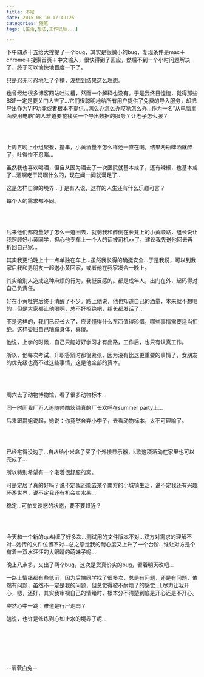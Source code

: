 ```yaml
---
title: 不定
date: 2015-08-10 17:49:25
categories: 随笔
tags: [生活,想法,工作以后...]

---
```

下午四点十五给大搜提了一个bug，其实是很微小的bug，复现条件是mac＋chrome＋搜索首页＋中文输入，很快得到了回应，然后不到一个小时问题解决了，终于可以愉快地百度一下了。

只是忍无可忍地吐了个槽，没想到结果这么理想。

也曾经给很多博客网站吐过槽，然而一个解释也没有。于是我终日惶惶，觉得那些BSP一定是要关门大吉了...它们很聪明地给所有用户提供了免费的导入服务，却把导出作为VIP功能或者根本不提供...怎么办怎么办哎呦怎么办...作为一名“从电脑里面使用电脑”的人难道要花钱买一个导出数据的服务？让老子怎么服？

<br /><br />

上周五晚上小组聚餐，撸串，小黄酒量不怎么样还一直在喝，结果两瓶啤酒就醉了，吐得惨不忍睹…

虽然我也喜欢喝酒，但自从因为酒去了一次医院就基本戒了，还有辣椒，也基本戒了...酒啊老干妈啊什么的，现在闻一闻就满足了...

这是怎样自律的境界...于是有人说，这样的人生还有什么乐趣可言？

每个人的需求都不同。

<br /><br />

后来他们都商量好了怎么一道回去，就剩我和醉倒在长凳上的小黄顺路，组长说让我照顾好小黄同学，担心他专车上一个人的话被司机xx了，建议我先送他回去再折回自己家…

其实我更怕晚上十一点单独在车上…虽然我长得的确挺安全…于是我说，可以到我家后我和男朋友一起送小黄回家，或者他在我家凑合一晚上。

其实给别人造成这种麻烦的行为，我挺反感的。都是成年人，出门在外，起码得对自己负责任。

好在小黄吐完后终于清醒了不少。路上他说，他也知道自己的酒量，本来就不想喝的，但是大家都让他喝啊，总不好拒绝吧，组长都发话了...

不是这样的，我们已经长大了，应该懂得什么东西值得珍惜，哪些事情需要适当拒绝。这样委屈自己糟蹋身体，真傻。

他说，上学的时候，自己只能好好学习才有出路，工作后，也只有认真工作。

所以，他每次考试、升职答辩时都很紧张，因为没有比这更重要的事情了，女朋友的优先级也高不过这些事情，这是他全部的资本。<br /><br /><br /><br />

周六去了动物博物馆，看了很多动物标本...

同一时间我厂万人追随帅酷炫纯真的厂长欢呼在summer party上...

后来跟爵姐说起，她说：你竟然舍弃小李子，去看动物标本，太不可理喻了。

<br /><br />

已经宅得没边了...自从给小米盒子买了个外接显示器，k歌这项活动在家里也可以完成了...

所以特别希望有一个宅着很舒服的窝。

可是定居了真的好吗？说不定我还能去某个南方的小城镇生活，说不定我还有兴趣环游世界，说不定我还有机会卖水果...

稳定...可怕又诱惑的状态，要不要趋近？

<br /><br />

今天和一个新的qa纠缠了好多次...测试用的文件版本不对...双方对需求的理解不对...她传的文件位置不对...总之感觉我的耐心度又上升了一个台阶...谁让对方是个有着一双水汪汪的大眼睛的萌妹子呢...

晚上八点多，又出了两个bug，这次是货真价实的bug，留着明天改吧...

一路上情绪都有些低沉，因为后端同学找了很多次，总是有问题，还是有问题，依然有问题，虽然不一定是我的问题，但总觉得被不耐烦了的感觉...L尽力让我开心，嗯，还好，其实我审视自己的情绪时，根本分不清楚到底是开心还是不开心。

突然心中一跳：难道是行尸走肉？

瞎说，也许是修炼到心如止水的境界了呢...

<br /><br />

<br /><br />

--茕茕白兔--